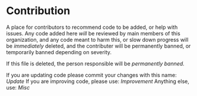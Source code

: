 # Contribution
A place for contributors to recommend code to be added, or help with issues.
Any code added here *will* be reviewed by main members of this organization, and any code meant to harm this, or slow down progress will be *immediately* deleted, and the contributer will be permanently banned, or temporarily banned depending on severity.

If this file is deleted, the person responsible will be *permanently banned.*

If you are updating code please commit your changes with this name: *Update*
If you are improving code, please use: *Improvement*
Anything else, use: *Misc*
